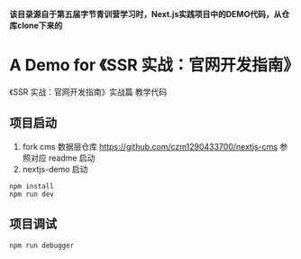 **该目录源自于第五届字节青训营学习时，Next.js实践项目中的DEMO代码，从仓库clone下来的**

# A Demo for 《SSR 实战：官网开发指南》

《SSR 实战：官网开发指南》实战篇 教学代码

## 项目启动

1. fork cms 数据层仓库 https://github.com/czm1290433700/nextjs-cms 参照对应 readme 启动
2. nextjs-demo 启动

```
npm install
npm run dev
```

## 项目调试

```
npm run debugger
```
